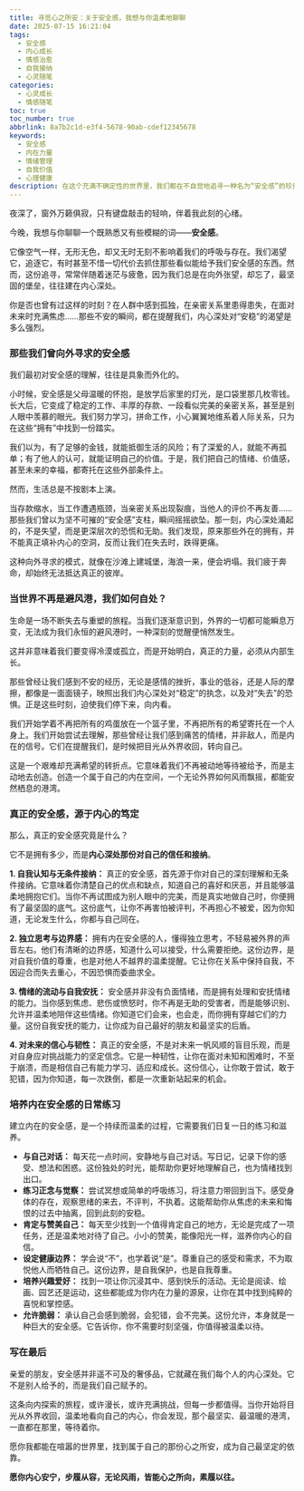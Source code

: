 ```yaml
---
title: 寻觅心之所安：关于安全感，我想与你温柔地聊聊
date: 2025-07-15 16:21:04
tags:
  - 安全感
  - 内心成长
  - 情感治愈
  - 自我接纳
  - 心灵随笔
categories:
  - 心灵成长
  - 情感随笔
toc: true
toc_number: true
abbrlink: 8a7b2c1d-e3f4-5678-90ab-cdef12345678
keywords:
  - 安全感
  - 内在力量
  - 情绪管理
  - 自我价值
  - 心理健康
description: 在这个充满不确定性的世界里，我们都在不自觉地追寻一种名为“安全感”的珍贵体验。它像一束光，照亮我们前行的路，又像一个港湾，让我们在风雨中得以停靠。然而，真正的安全感，并非来自外界的给予，而是源于我们内心深处那份笃定与从容。今天，我想与你一同探索，如何在这份温柔的对话中，找到属于自己的心之所安。
---
```


夜深了，窗外万籁俱寂，只有键盘敲击的轻响，伴着我此刻的心绪。

今晚，我想与你聊聊一个既熟悉又有些模糊的词——**安全感**。

它像空气一样，无形无色，却又无时无刻不影响着我们的呼吸与存在。我们渴望它，追逐它，有时甚至不惜一切代价去抓住那些看似能给予我们安全感的东西。然而，这份追寻，常常伴随着迷茫与疲惫，因为我们总是在向外张望，却忘了，最坚固的堡垒，往往建在内心深处。

你是否也曾有过这样的时刻？在人群中感到孤独，在亲密关系里患得患失，在面对未来时充满焦虑……那些不安的瞬间，都在提醒我们，内心深处对“安稳”的渴望是多么强烈。

### 那些我们曾向外寻求的安全感

我们最初对安全感的理解，往往是具象而外化的。

小时候，安全感是父母温暖的怀抱，是放学后家里的灯光，是口袋里那几枚零钱。长大后，它变成了稳定的工作、丰厚的存款、一段看似完美的亲密关系，甚至是别人眼中羡慕的眼光。我们努力学习，拼命工作，小心翼翼地维系着人际关系，只为在这些“拥有”中找到一份踏实。

我们以为，有了足够的金钱，就能抵御生活的风险；有了深爱的人，就能不再孤单；有了他人的认可，就能证明自己的价值。于是，我们把自己的情绪、价值感，甚至未来的幸福，都寄托在这些外部条件上。

然而，生活总是不按剧本上演。

当存款缩水，当工作遭遇瓶颈，当亲密关系出现裂痕，当他人的评价不再友善……那些我们曾以为坚不可摧的“安全感”支柱，瞬间摇摇欲坠。那一刻，内心深处涌起的，不是失望，而是更深层次的恐慌和无助。我们发现，原来那些外在的拥有，并不能真正填补内心的空洞，反而让我们在失去时，跌得更痛。

这种向外寻求的模式，就像在沙滩上建城堡，海浪一来，便会坍塌。我们疲于奔命，却始终无法抵达真正的彼岸。

### 当世界不再是避风港，我们如何自处？

生命是一场不断失去与重塑的旅程。当我们逐渐意识到，外界的一切都可能瞬息万变，无法成为我们永恒的避风港时，一种深刻的觉醒便悄然发生。

这并非意味着我们要变得冷漠或孤立，而是开始明白，真正的力量，必须从内部生长。

那些曾经让我们感到不安的经历，无论是感情的挫折，事业的低谷，还是人际的摩擦，都像是一面面镜子，映照出我们内心深处对“稳定”的执念，以及对“失去”的恐惧。正是这些时刻，迫使我们停下来，向内看。

我们开始学着不再把所有的鸡蛋放在一个篮子里，不再把所有的希望寄托在一个人身上。我们开始尝试去理解，那些曾经让我们感到痛苦的情绪，并非敌人，而是内在的信号。它们在提醒我们，是时候把目光从外界收回，转向自己。

这是一个艰难却充满希望的转折点。它意味着我们不再被动地等待被给予，而是主动地去创造。创造一个属于自己的内在空间，一个无论外界如何风雨飘摇，都能安然栖息的港湾。

### 真正的安全感，源于内心的笃定

那么，真正的安全感究竟是什么？

它不是拥有多少，而是**内心深处那份对自己的信任和接纳**。

**1. 自我认知与无条件接纳：**
真正的安全感，首先源于你对自己的深刻理解和无条件接纳。它意味着你清楚自己的优点和缺点，知道自己的喜好和厌恶，并且能够温柔地拥抱它们。当你不再试图成为别人眼中的完美，而是真实地做自己时，你便拥有了最坚固的底气。这份底气，让你不再害怕被评判，不再担心不被爱，因为你知道，无论发生什么，你都与自己同在。

**2. 独立思考与边界感：**
拥有内在安全感的人，懂得独立思考，不轻易被外界的声音左右。他们有清晰的边界感，知道什么可以接受，什么需要拒绝。这份边界，是对自我价值的尊重，也是对他人不越界的温柔提醒。它让你在关系中保持自我，不因迎合而失去重心，不因恐惧而委曲求全。

**3. 情绪的流动与自我安抚：**
安全感并非没有负面情绪，而是拥有处理和安抚情绪的能力。当你感到焦虑、悲伤或愤怒时，你不再是无助的受害者，而是能够识别、允许并温柔地陪伴这些情绪。你知道它们会来，也会走，而你拥有穿越它们的力量。这份自我安抚的能力，让你成为自己最好的朋友和最坚实的后盾。

**4. 对未来的信心与韧性：**
真正的安全感，不是对未来一帆风顺的盲目乐观，而是对自身应对挑战能力的坚定信念。它是一种韧性，让你在面对未知和困难时，不至于崩溃，而是相信自己有能力学习、适应和成长。这份信心，让你敢于尝试，敢于犯错，因为你知道，每一次跌倒，都是一次重新站起来的机会。

### 培养内在安全感的日常练习

建立内在的安全感，是一个持续而温柔的过程，它需要我们日复一日的练习和滋养。

*   **与自己对话：** 每天花一点时间，安静地与自己对话。写日记，记录下你的感受、想法和困惑。这份独处的时光，能帮助你更好地理解自己，也为情绪找到出口。
*   **练习正念与觉察：** 尝试冥想或简单的呼吸练习，将注意力带回到当下。感受身体的存在，观察思绪的来去，不评判，不执着。这能帮助你从焦虑的未来和悔恨的过去中抽离，回到此刻的安稳。
*   **肯定与赞美自己：** 每天至少找到一个值得肯定自己的地方，无论是完成了一项任务，还是温柔地对待了自己。小小的赞美，能像阳光一样，滋养你内心的自信。
*   **设定健康边界：** 学会说“不”，也学着说“是”。尊重自己的感受和需求，不为取悦他人而牺牲自己。这份边界，是自我保护，也是自我尊重。
*   **培养兴趣爱好：** 找到一项让你沉浸其中、感到快乐的活动。无论是阅读、绘画、园艺还是运动，这些都能成为你内在力量的源泉，让你在其中找到纯粹的喜悦和掌控感。
*   **允许脆弱：** 承认自己会感到脆弱，会犯错，会不完美。这份允许，本身就是一种巨大的安全感。它告诉你，你不需要时刻坚强，你值得被温柔以待。

### 写在最后

亲爱的朋友，安全感并非遥不可及的奢侈品，它就藏在我们每个人的内心深处。它不是别人给予的，而是我们自己赋予的。

这条向内探索的旅程，或许漫长，或许充满挑战，但每一步都值得。当你开始将目光从外界收回，温柔地看向自己的内心，你会发现，那个最坚实、最温暖的港湾，一直都在那里，等待着你。

愿你我都能在喧嚣的世界里，找到属于自己的那份心之所安，成为自己最坚定的依靠。

**愿你内心安宁，步履从容，无论风雨，皆能心之所向，素履以往。**